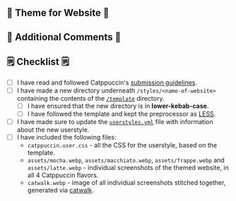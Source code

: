 <!-- DELETE THIS IF YOUR PULL REQUEST DOES NOT ADD AN USERSTYLE" -->

<!-- Replace "Website" with a markdown link to the website that you have themed. -->

## 🎉 Theme for Website 🎉

<!--
You should give a short description of the website that you have themed.
E.g. YouTube is a video sharing platform that allows users to upload, view, and share videos.

You should also attach some screenshots of the themed website, show it off!
-->

## 💬 Additional Comments 💬

<!--
Include any difficulties you had theming this port, or any general comments that would be useful for the reviewer to know.
Feel free to leave this section empty if you don't have anything more to say.
-->

## 🗒 Checklist 🗒

- [ ] I have read and followed Catppuccin's [submission guidelines](https://github.com/catppuccin/userstyles/blob/main/docs/userstyle-creation.md).
- [ ] I have made a new directory underneath `/styles/<name-of-website>` containing the contents of the [`/template`](https://github.com/catppuccin/userstyles/blob/main/template/) directory.
  - [ ] I have ensured that the new directory is in **lower-kebab-case**.
  - [ ] I have followed the template and kept the preprocessor as [LESS](https://lesscss.org/#overview).
- [ ] I have made sure to update the
      [`userstyles.yml`](https://github.com/catppuccin/userstyles/blob/main/src/userstyles.yml)
      file with information about the new userstyle.
- [ ] I have included the following files:
  - `catppuccin.user.css` - all the CSS for the userstyle, based on the
    template.
  - `assets/mocha.webp`, `assets/macchiato.webp`, `assets/frappe.webp` and
    `assets/latte.webp` - individual screenshots of the themed website, in all 4
    Catppuccin flavors.
  - `catwalk.webp` - image of all individual screenshots stitched together,
    generated via [catwalk](https://github.com/catppuccin/toolbox#-catwalk).
